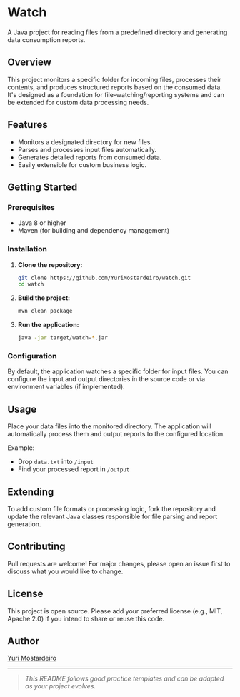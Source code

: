# Watch

A Java project for reading files from a predefined directory and generating data consumption reports.

## Overview

This project monitors a specific folder for incoming files, processes their contents, and produces structured reports based on the consumed data. It's designed as a foundation for file-watching/reporting systems and can be extended for custom data processing needs.

## Features

- Monitors a designated directory for new files.
- Parses and processes input files automatically.
- Generates detailed reports from consumed data.
- Easily extensible for custom business logic.

## Getting Started

### Prerequisites

- Java 8 or higher
- Maven (for building and dependency management)

### Installation

1. **Clone the repository:**
   ```bash
   git clone https://github.com/YuriMostardeiro/watch.git
   cd watch
   ```

2. **Build the project:**
   ```bash
   mvn clean package
   ```

3. **Run the application:**
   ```bash
   java -jar target/watch-*.jar
   ```

### Configuration

By default, the application watches a specific folder for input files. You can configure the input and output directories in the source code or via environment variables (if implemented).

## Usage

Place your data files into the monitored directory. The application will automatically process them and output reports to the configured location.

Example:
- Drop `data.txt` into `/input`
- Find your processed report in `/output`

## Extending

To add custom file formats or processing logic, fork the repository and update the relevant Java classes responsible for file parsing and report generation.

## Contributing

Pull requests are welcome! For major changes, please open an issue first to discuss what you would like to change.

## License

This project is open source. Please add your preferred license (e.g., MIT, Apache 2.0) if you intend to share or reuse this code.

## Author

[Yuri Mostardeiro](https://github.com/YuriMostardeiro)

---
> _This README follows good practice templates and can be adapted as your project evolves._
